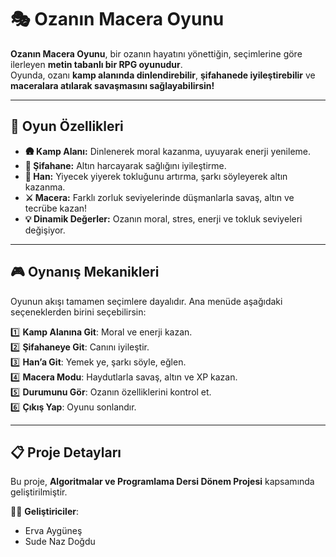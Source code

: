 # 🎭 Ozanın Macera Oyunu

**Ozanın Macera Oyunu**, bir ozanın hayatını yönettiğin, seçimlerine göre ilerleyen **metin tabanlı bir RPG oyunudur**.  
Oyunda, ozanı **kamp alanında dinlendirebilir**, **şifahanede iyileştirebilir** ve **maceralara atılarak savaşmasını sağlayabilirsin!**  

---

## 🚀 Oyun Özellikleri
- **🛖 Kamp Alanı:** Dinlenerek moral kazanma, uyuyarak enerji yenileme.  
- **🏥 Şifahane:** Altın harcayarak sağlığını iyileştirme.  
- **🍻 Han:** Yiyecek yiyerek tokluğunu artırma, şarkı söyleyerek altın kazanma.  
- **⚔️ Macera:** Farklı zorluk seviyelerinde düşmanlarla savaş, altın ve tecrübe kazan!  
- **💡 Dinamik Değerler:** Ozanın moral, stres, enerji ve tokluk seviyeleri değişiyor.

---

## 🎮 Oynanış Mekanikleri
Oyunun akışı tamamen seçimlere dayalıdır. Ana menüde aşağıdaki seçeneklerden birini seçebilirsin:

1️⃣ **Kamp Alanına Git**: Moral ve enerji kazan.  
2️⃣ **Şifahaneye Git**: Canını iyileştir.  
3️⃣ **Han’a Git**: Yemek ye, şarkı söyle, eğlen.  
4️⃣ **Macera Modu**: Haydutlarla savaş, altın ve XP kazan.  
5️⃣ **Durumunu Gör**: Ozanın özelliklerini kontrol et.  
6️⃣ **Çıkış Yap**: Oyunu sonlandır.

---

## 📋 Proje Detayları
Bu proje, **Algoritmalar ve Programlama Dersi Dönem Projesi** kapsamında geliştirilmiştir.

👨‍💻 **Geliştiriciler**:  
- Erva Aygüneş  
- Sude Naz Doğdu
